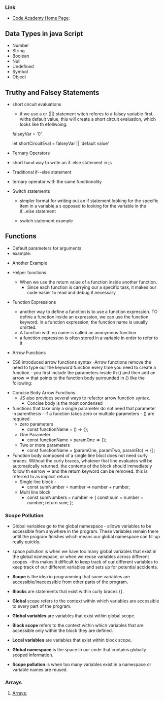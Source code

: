 ### Link

- [Code Academy Home Page](https://www.codecademy.com/learn);

## Data Types in java Script

- Number
- String
- Boolean
- Null
- Undefined
- Symbol
- Object

## Truthy and Falsey Statements

- short circuit evaluations

  - if we use a or (||) statement witch referes to a falsey variable first, witha  default value, this will create a short circuit evaluation, which looks like th efollwoing:
  
  falseyVar = '0'

  let shortCircuitEval = falseyVar || 'default value'

- Ternary Operators
- short hand way to write an if..else statement in js

- Traditional if--else statement

<!-- let isNightTime = true;
 
if (isNightTime) {
  console.log('Turn on the lights!');
} else {
  console.log('Turn off the lights!');
} -->

- ternary operator with the same functionality
<!-- isNightTime ? console.log('Turn on the lights!') : console.log('Turn off the lights!'); -->

- Switch statements
  - simpler format for writing out an if statement looking for the specific item in a variable,a s opposed to looking for the variable in the if...else statement

  - switch statement example

<!-- let athleteFinalPosition = 'second place';

switch (athleteFinalPosition) {
  case 'first place':
    console.log('You get the gold medal!');
    break;
  case 'second place':
    console.log('You get the silver medal!');
    break;
  case 'third place':
    console.log('You get the bronze medal!');
    break;
  default:
    console.log('No medal awarded.');
    break;
} -->

## Functions

- Default parameters for arguments
- example:

 <!--
function greeting (name = 'stranger') {
  console.log(`Hello, ${name}!`)
}

greeting('Nick') // Output: Hello, Nick!
greeting() // Output: Hello, stranger!  -->

- Another Example

<!--
function makeShoppingList(item1 = 'milk', item2 = 'bread', item3 = 'eggs') {
  console.log(`Remember to buy ${item1}`);
  console.log(`Remember to buy ${item2}`);
  console.log(`Remember to buy ${item3}`);
}

makeShoppingList('liquor', 'beer', 'hookers'); -->

- Helper functions
  - When we use the return value of a function inside another function.
    - Since each function is carrying our a specific task, it makes our code easier to read and debug if necessary
  
- Function Expressions
  - another way to define a function is to use a function expression. TO define a function inside an expression, we can use the function keyword. In a function expression, the function name is usually omitted.
  - A function with no name is called an anonymous function
  - a function expression is often stored in a variable in order to refer to it

- Arrow Functions
- ES6 introduced arrow functions syntax -Arrow functions remove the need to type our the keyword function every time you need to create a function - you first include the parameters inside th  () and then add an arrow => that points to the function body surrounded in {} like the following:

<!-- 
const rectangleArea = (width, height) => {
  let area = width * height;
  return area;
};
 -->

- Concise Body Arrow Functions
  - JS also provides several ways to refactor arrow function syntax.
    - Concise body is the most condensed
- functions that take only a single parameter do not need that parameter in parenthesis - if a function takes zero or multiple parameters - () are required
  - zero parameters
    - const functionName = () => {};
  - One Parameter
    - const functionName = paramOne => {};
  - Two or more parameters
    - const functionName = (paramOne, paramTwo, paramEtc) => {};
- Function body composed of a single line blocl does not need curly braces. Without the  curly braces, whatever that line evaluates will be automatically returned. the contents of the block should immediately follow th earrow -> and the return keyword can be removed. this is referred to as implicit return
  - Single line block -
    - const sumNumber = number => number + number;
  - Multi line block
    - const sumNumbers = number => {
      const sum = number + number;
      return sum;
    };

### Scope Pollution

- Global variables go to the global namespace - allows variables to be accessible from anywhere in the program. These variables remain there until the program finishes which means our global namespace can fill up really quickly.
- space pollution is when we have too many global variables that exist in the global namespace, or when we reuse variables across different scopes.
-this makes it difficult to keep track of our different variables to keep track of our different variables and sets up for potential accidents.

- **Scope** is the idea in programming that some variables are accessible/inaccessible from other parts of the program.
- **Blocks** are statements that exist within curly braces {}.
- **Global** scope refers to the context within which variables are accessible to every part of the program.
- **Global variables** are variables that exist within global scope.
- **Block scope** refers to the context within which variables that are accessible only within the block they are defined.
- **Local variables** are variables that exist within block scope.
- **Global namespace** is the space in our code that contains globally scoped information.
- **Scope pollution** is when too many variables exist in a namespace or variable names are reused.

### Arrays
1. [Arrays](https://developer.mozilla.org/en-US/docs/Web/JavaScript/Reference/Global_Objects/Array);
